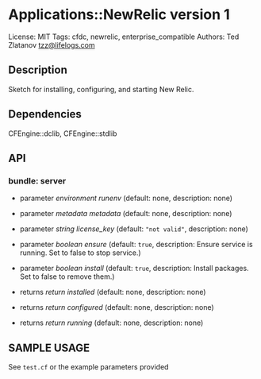 # Applications::NewRelic version 1

License: MIT
Tags: cfdc, newrelic, enterprise_compatible
Authors: Ted Zlatanov <tzz@lifelogs.com>

## Description
Sketch for installing, configuring, and starting New Relic.

## Dependencies
CFEngine::dclib, CFEngine::stdlib

## API
### bundle: server
* parameter _environment_ *runenv* (default: none, description: none)

* parameter _metadata_ *metadata* (default: none, description: none)

* parameter _string_ *license_key* (default: `"not valid"`, description: none)

* parameter _boolean_ *ensure* (default: `true`, description: Ensure service is running.  Set to false to stop service.)

* parameter _boolean_ *install* (default: `true`, description: Install packages.  Set to false to remove them.)

* returns _return_ *installed* (default: none, description: none)

* returns _return_ *configured* (default: none, description: none)

* returns _return_ *running* (default: none, description: none)


## SAMPLE USAGE
See `test.cf` or the example parameters provided

